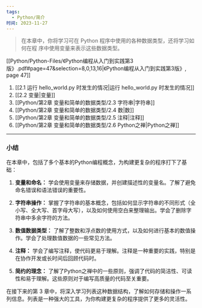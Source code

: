 ```yaml
---
tags:
  - Python/简介
时间: 2023-11-27
---
```

> 在本章中，你将学习可在 Python 程序中使用的各种数据类型，还将学习如何在程 序中使用变量来表示这些数据类型。

[[Python/Python-Files/《Python编程从入门到实践第3版》.pdf#page=47&selection=8,0,13,16|《Python编程从入门到实践第3版》, page 47]]

1. [[2.1 运行 hello_world.py 时发生的情况|运行 hello_world.py 时发生的情况]]
2. [[2.2 变量|变量]]
3. [[Python/第2章 变量和简单的数据类型/2.3 字符串|字符串]]
4. [[Python/第2章 变量和简单的数据类型/2.4 数|数]]
5. [[Python/第2章 变量和简单的数据类型/2.5 注释|注释]]
6. [[Python/第2章 变量和简单的数据类型/2.6 Python之禅|Python之禅]]

---
### 小结

在本章中，包括了多个基本的Python编程概念，为构建更复杂的程序打下了基础：

1. **变量和命名：** 学会使用变量来存储数据，并创建描述性的变量名。了解了避免命名错误和语法错误的重要性。

2. **字符串操作：** 掌握了字符串的基本概念，包括如何显示字符串的不同形式（全小写、全大写、首字母大写），以及如何使用空白来整理输出。学会了删除字符串中多余字符的方法。

3. **数值数据类型：** 了解了整数和浮点数的使用方式，以及如何进行基本的数值操作。学会了处理数值数据的一些常见方法。

4. **注释：** 学会了编写注释，使代码更易于理解。注释是一种重要的实践，特别是在协作开发或长时间后回顾代码时。

5. **简约的理念：** 了解了Python之禅中的一些原则，强调了代码的简洁性、可读性和易于理解。这些原则对于编写高质量的代码至关重要。

在接下来的第 3 章中，将深入学习列表这种数据结构，了解如何存储和操作一系列信息。列表是一种强大的工具，为你构建更复杂的程序提供了更多的灵活性。